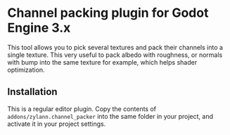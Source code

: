 Channel packing plugin for Godot Engine 3.x
================================================

This tool allows you to pick several textures and pack their channels into a single texture.
This very useful to pack albedo with roughness, or normals with bump into the same texture for example, which helps shader optimization.

Installation
--------------

This is a regular editor plugin.
Copy the contents of `addons/zylann.channel_packer` into the same folder in your project, and activate it in your project settings.
